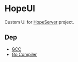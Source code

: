 # HopeUI

Custom UI for [HopeServer](https://github.com/BlueElham/HopeServer) project.

## Dep

- [GCC](https://gcc.gnu.org/)
- [Go Compiler](https://golang.org/)
